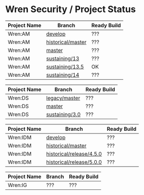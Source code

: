 # Wren Security / Project Status

| Project Name | Branch | Ready Build |
| ----- | ----- | ----- |
| Wren:AM | [develop](https://github.com/WrenSecurity/wrenam/tree/develop) | ??? |
| Wren:AM | [historical/master](https://github.com/WrenSecurity/wrenam/tree/historical/master) | ??? |
| Wren:AM | [master](https://github.com/WrenSecurity/wrenam/master) | ??? |
| Wren:AM | [sustaining/13](https://github.com/WrenSecurity/wrenam/tree/sustaining/13) | ??? |
| Wren:AM | [sustaining/13.5](https://github.com/WrenSecurity/wrenam/tree/sustaining/13.5) | OK |
| Wren:AM | [sustaining/14](https://github.com/WrenSecurity/wrenam/tree/sustaining/14) | ??? |

| Project Name | Branch | Ready Build |
| ----- | ----- | ----- |
| Wren:DS | [legacy/master](https://github.com/WrenSecurity/wrends/tree/legacy/master) | ??? |
| Wren:DS | [master](https://github.com/WrenSecurity/wrends/tree/master) | ??? |
| Wren:DS | [sustaining/3.0](https://github.com/WrenSecurity/wrends/tree/sustaining/3.0) | ??? |

| Project Name | Branch | Ready Build |
| ----- | ----- | ----- |
| Wren:IDM | [develop](https://github.com/WrenSecurity/wrenidm/tree/develop) | ??? |
| Wren:IDM | [historical/master](https://github.com/WrenSecurity/wrenidm/tree/historical/master) | ??? |
| Wren:IDM | [historical/release/4.5.0](https://github.com/WrenSecurity/wrenidm/tree/historical/release/4.5.0) | ??? |
| Wren:IDM | [historical/release/5.0.0](https://github.com/WrenSecurity/wrenidm/tree/historical/release/5.0.0) | ??? |

| Project Name | Branch | Ready Build |
| ----- | ----- | ----- |
| Wren:IG | ??? | ??? |
